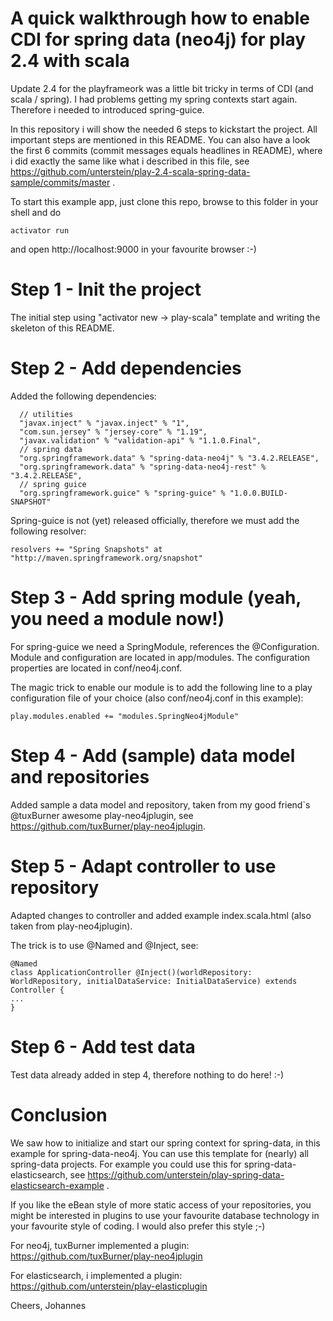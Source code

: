 # A quick walkthrough how to enable CDI for spring data (neo4j) for play 2.4 with scala

Update 2.4 for the playframeork was a little bit tricky in terms of CDI (and scala / spring). I had problems getting my spring contexts start again. Therefore i needed to introduced spring-guice.

In this repository i will show the needed 6 steps to kickstart the project. All important steps are mentioned in this README.
You can also have a look the first 6 commits (commit messages equals headlines in README), where i did exactly the same like what i described in this file, see https://github.com/unterstein/play-2.4-scala-spring-data-sample/commits/master .

To start this example app, just clone this repo, browse to this folder in your shell and do

```
activator run
```

and open http://localhost:9000 in your favourite browser :-)


# Step 1 - Init the project

The initial step using "activator new -> play-scala" template and writing the skeleton of this README.


# Step 2 - Add dependencies

Added the following dependencies:

```
  // utilities
  "javax.inject" % "javax.inject" % "1",
  "com.sun.jersey" % "jersey-core" % "1.19",
  "javax.validation" % "validation-api" % "1.1.0.Final",
  // spring data
  "org.springframework.data" % "spring-data-neo4j" % "3.4.2.RELEASE",
  "org.springframework.data" % "spring-data-neo4j-rest" % "3.4.2.RELEASE",
  // spring guice
  "org.springframework.guice" % "spring-guice" % "1.0.0.BUILD-SNAPSHOT"
```

Spring-guice is not (yet) released officially, therefore we must add the following resolver:

```
resolvers += "Spring Snapshots" at "http://maven.springframework.org/snapshot"
```


# Step 3 - Add spring module (yeah, you need a module now!)

For spring-guice we need a SpringModule, references the @Configuration. Module and configuration are located in app/modules.
The configuration properties are located in conf/neo4j.conf.

The magic trick to enable our module is to add the following line to a play configuration file of your choice (also conf/neo4j.conf in this example):

```
play.modules.enabled += "modules.SpringNeo4jModule"
```


# Step 4 - Add (sample) data model and repositories

Added sample a data model and repository, taken from my good friend`s @tuxBurner awesome play-neo4jplugin, see https://github.com/tuxBurner/play-neo4jplugin.


# Step 5 - Adapt controller to use repository

Adapted changes to controller and added example index.scala.html (also taken from play-neo4jplugin).

The trick is to use @Named and @Inject, see:
```
@Named
class ApplicationController @Inject()(worldRepository: WorldRepository, initialDataService: InitialDataService) extends Controller {
...
}
```


# Step 6 - Add test data

Test data already added in step 4, therefore nothing to do here! :-)


# Conclusion

We saw how to initialize and start our spring context for spring-data, in this example for spring-data-neo4j. You can use this template for (nearly) all spring-data projects.
For example you could use this for spring-data-elasticsearch, see https://github.com/unterstein/play-spring-data-elasticsearch-example .

If you like the eBean style of more static access of your repositories, you might be interested in plugins to use your favourite database technology in your favourite style of coding.
I would also prefer this style ;-)

For neo4j, tuxBurner implemented a plugin: https://github.com/tuxBurner/play-neo4jplugin

For elasticsearch, i implemented a plugin: https://github.com/unterstein/play-elasticplugin


Cheers,
Johannes
